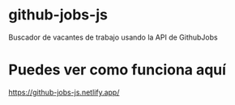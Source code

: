 # github-jobs-js
Buscador de vacantes de trabajo usando la API de GithubJobs

# Puedes ver como funciona aquí
https://github-jobs-js.netlify.app/
